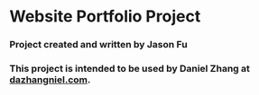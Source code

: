 # Website Portfolio Project
### Project created and written by **Jason Fu**
### This project is intended to be used by **Daniel Zhang** at [dazhangniel.com](https://www.dazhangniel.com). 
